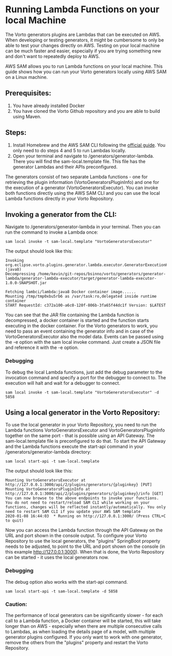 # Running Lambda Functions on your local Machine

The Vorto generators plugins are Lambdas that can be executed on AWS. When developing or testing 
generators, it might be cumbersome to only be able to test your changes directly on AWS. Testing on 
your local machine can be much faster and easier, especially if you are trying something new and don't 
want to repeatedly deploy to AWS. 

AWS SAM allows you to run Lambda functions on your local machine. This guide shows how you can run 
your Vorto generators locally using AWS SAM on a Linux machine. 

## Prerequisites: 
1) You have already installed Docker
2) You have cloned the Vorto Github repository and you are able to build using Maven.

## Steps: 
1) Install Homebrew and the AWS SAM CLI following the 
[official guide](https://docs.aws.amazon.com/serverless-application-model/latest/developerguide/serverless-sam-cli-install-linux.html).
You only need to do steps 4 and 5 to run Lambdas locally.  
2) Open your terminal and navigate to <Vorto Git Root>/generators/generator-lambda. There you will
find the sam-local.template file. This file has the generator Lambdas and their APIs preconfigured. 

The generators consist of two separate Lambda functions - one for retrieving the plugin information 
(VortoGeneratorsPluginInfo) and one for the execution of a generator (VortoGeneratorsExecutor). 
You can invoke both functions directly using the AWS SAM CLI and you can use the local Lambda
functions directly in your Vorto Repository. 

## Invoking a generator from the CLI: 
Navigate to <Vorto Git Root>/generators/generator-lambda in your terminal. Then you can run the 
command to invoke a Lambda once: 

    sam local invoke -t sam-local.template "VortoGeneratorsExecutor"

The output should look like this: 

    Invoking org.eclipse.vorto.plugins.generator.lambda.executor.GeneratorExecutionHandler (java8)
    Decompressing /home/kevin/git-repos/bsinno/vorto/generators/generator-lambda/generator-lambda-executor/target/generator-lambda-executor-1.0.0-SNAPSHOT.jar
    
    Fetching lambci/lambda:java8 Docker container image......
    Mounting /tmp/tmp0xbu5rb6 as /var/task:ro,delegated inside runtime container
    START RequestId: c372a100-a6c0-120f-806b-3fa65f44dc1f Version: $LATEST

You can see that the JAR file containing the Lambda function is decompressed, a docker container is 
started and the function starts executing in the docker container. For the Vorto generators to work, 
you need to pass an event containing the generator info and in case of the VortoGeneratorsExecutor 
also the model data. Events can be passed using the -e option with the sam local invoke command. 
Just create a JSON file and reference it with the -e option.  

### Debugging 

To debug the local Lambda functions, just add the debug parameter to the invocation command and
specify a port for the debugger to connect to. The execution will halt and wait for a debugger to
connect.

    sam local invoke -t sam-local.template "VortoGeneratorsExecutor" -d 5858

## Using a local generator in the Vorto Repository: 

To use the local generator in your Vorto Repository, you need to run the Lambda functions 
VortoGeneratorsExecutor and VortoGeneratorsPluginInfo together on the same port - that is possible 
using an API Gateway. The sam-local.template file is preconfigured to do that. To start the API 
Gateway and the Lambda functions execute the start-api command in your 
<Vorto Git Root>/generators/generator-lambda directory: 

    sam local start-api -t sam-local.template 

The output should look like this: 

    Mounting VortoGeneratorsExecutor at http://127.0.0.1:3000/api/2/plugins/generators/{pluginkey} [PUT]
    Mounting VortoGeneratorsPluginInfo at http://127.0.0.1:3000/api/2/plugins/generators/{pluginkey}/info [GET]
    You can now browse to the above endpoints to invoke your functions. You do not need to restart/reload SAM CLI while working on your functions, changes will be reflected instantly/automatically. You only need to restart SAM CLI if you update your AWS SAM template
    2020-01-08 16:44:03  * Running on http://127.0.0.1:3000/ (Press CTRL+C to quit)
    
Now you can access the Lambda function through the API Gateway on the URL and port shown in the 
console output. To configure your Vorto Repository to use the local generators, the "plugins"
SpringBoot property needs to be adjusted, to point to the URL and port shown on the console
 (in this example http://127.0.0.1:3000). When that is done, the Vorto Repository can be started - 
 it uses the local generators now. 
 
### Debugging

The debug option also works with the start-api command.

    sam local start-api -t sam-local.template -d 5858
 
### Caution: 

The performance of local generators can be significantly slower - for each call to a 
 Lambda function, a Docker container will be started, this will take longer than on AWS - especially
 when there are multiple consecutive calls to Lambdas, as when loading the details page of a model, 
 with multiple generator plugins configured. If you only want to work with one generator, remove the 
 others from the "plugins" property and restart the Vorto Repository.

